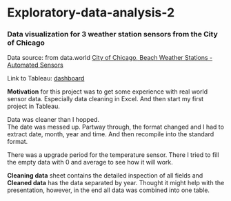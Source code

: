 # Exploratory-data-analysis-2
### Data visualization for 3 weather station sensors from the City of Chicago 

Data source: from data.world [City of Chicago, Beach Weather Stations - Automated Sensors](https://data.world/cityofchicago/beach-weather-stations-automated-sensors) 

Link to Tableau: [dashboard](https://public.tableau.com/views/Firstrun_17146666701320/Dashboard1?:language=en-US&:sid=&:redirect=auth&:display_count=n&:origin=viz_share_link)  
 
**Motivation** for this project was to get some experience with real world sensor data. Especially data cleaning in Excel. And then start my first project in Tableau. 

Data was cleaner than I hopped.  
The date was messed up. Partway through, the format changed and I had to extract date, month, year and time. And then recompile into the standard format. 

There was a upgrade period for the temperature sensor. There I tried to fill the empty data with 0 and average to see how it will work. 

**Cleaning data** sheet contains the detailed inspection of all fields and  
**Cleaned data** has the data separated by year. Thought it might help with the presentation, however, in the end all data was combined into one table.

